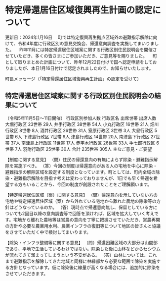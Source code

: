 # 特定帰還居住区域復興再生計画の認定について

更新日：2024年1月16日
　町では特定復興再生拠点区域外の避難指示解除に向けて、令和4年度に行政区別の意見交換会、帰還意向調査を実施してまいりました。
　昨年11月には特定帰還居住区域案に関する行政区別住民説明会を開催させていただき、多くの皆さまにご参加いただき、ご意見等を賜りました。
　町として取りまとめた計画について、昨年12月22日付けで国へ認定申請をしておりましたが、本日1月16日付けで認定されましたので、お知らせいたします。

町長メッセージ（「特定帰還居住区域復興再生計画」の認定を受けて）

## 特定帰還居住区域案に関する行政区別住民説明会の結果について

（令和5年11月5日～11日開催）
行政区別参加人数
行政区名 出席世帯 出席人数
大堀行政区 23世帯 29人
井手行政区 38世帯 54人
小丸行政区 16世帯 21人
畑川行政区 8世帯 8人
酒井行政区 26世帯 31人
室原行政区 3世帯 3人
大昼行政区 5世帯 6人
下津島行政区 7世帯 9人
津島行政区 14世帯 20人
南津島下行政区 27世帯 37人
南津島上行政区 11世帯 17人
赤宇木行政区 26世帯 33人
手七郎行政区 6世帯 7人
羽附行政区 25世帯 30人
合計 235世帯 305人
主なご意見・ご要望

【制度に関する意見】
（問）住民の帰還意向の有無によらず除染・避難指示解除を実施すべき。
（答）今回の制度は帰還意向がある人の宅地を中心に除染・避難指示の解除区域を設定する制度となっています。町としては、町内全域の除染・避難指示解除を目指す考えは変わっておりませんが、1日でも早く帰還を希望する方もいることから、今回の制度が創設されたことをご理解願います。

【特定帰還居住区域（案）に関する意見】
（問）帰還意向を示していない方の宅地や特定帰還居住区域（案）から外れている宅地から離れた農地の除染等の方針はどうなっているのか。
（答）現時点で帰還意向無し、保留としている方についても2回目以降の意向調査等で回答を頂ければ、区域を拡大していく考えです。宅地から離れた農地等は営農の意向を丁寧に把握させていただき、営農再開の方針や必要な農業用水利、農業インフラの復旧等について地区の皆さんと協議をさせていただく中で検討してまいります。

【除染・インフラ整備等に関する意見】
（問）帰還困難区域の大部分は山間部であり、平地で生活しているわけではない。除染した後に山林などからセシウムが流れてきて溜まってしまうという不安がある。
（答）山林については、これまで避難指示を解除してきた地域と同様に林縁部から必要な範囲で除染を実施する方針となっています。仮に除染後に線量が高くなる場合には、追加的に除染をさせていただきます。

